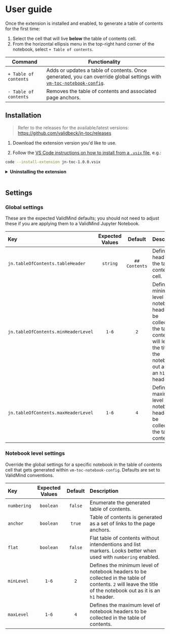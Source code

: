 # User guide

Once the extension is installed and enabled, to generate a table of contents for the first time:

1. Select the cell that will live **below** the table of contents cell.
2. From the horizontal ellipsis menu in the top-right hand corner of the notebook, select `+ Table of contents`.

| Command | Functionality | 
|---|---|
| `+ Table of contents` | Adds or updates a table of contents. Once generated, you can override global settings with [`vm-toc-notebook-config`](#notebook-level-settings). | 
| `- Table of contents` | Removes the table of contents and associated page anchors. |

## Installation

> Refer to the releases for the available/latest versions: https://github.com/validbeck/jn-toc/releases

1. Download the extension version you'd like to use.

2. Follow the [VS Code instructions on how to install from a `.vsix` file](https://code.visualstudio.com/docs/editor/extension-marketplace#_install-from-a-vsix), e.g.: 

```bash
code --install-extension jn-toc-1.0.0.vsix
```

<details>
  <summary><b>Uninstalling the extension</b><br><br></summary>

In your VS Code terminal:

```bash
code --uninstall-extension validbeck.jn-toc
```

Optionally, you can clear cached extension settings via the terminal:

1. Navigate to your VS Code extension directory:

```bash
cd ~/.vscode/extensions
```

2. Retrieve a list of your extension directories and note the folder name for the extension's version:

```bash
ls -d */
```

3. Remove the cached folder, e.g:

```bash
rm -rf validbeck.jn-toc-1.0.0/
```
</details>

## Settings

### Global settings

These are the expected ValidMind defaults; you should not need to adjust these if you are applying them to a ValidMind Jupyter Notebook.

Key|Expected Values|Default|Description
:---|:---:|:---:|:---
`jn.tableOfContents.tableHeader`|`string`|`## Contents`|Defines the heading for the table of contents cell.
`jn.tableOfContents.minHeaderLevel`|`1-6`|`2`|Defines the minimum level of notebook headers to be collected in the table of contents. `2` will leave the title of the notebook out as it is an `h1` header.
`jn.tableOfContents.maxHeaderLevel`|`1-6`|`4`|Defines the maximum level of notebook headers to be collected in the table of contents.

### Notebook level settings

Override the global settings for a specific notebook in the table of contents cell that gets generated within `vm-toc-notebook-config`. Defaults are set to ValidMind conventions.

Key|Expected Values|Default|Description
:---|:---:|:---:|:---
`numbering`|`boolean`|`false`|Enumerate the generated table of contents.
`anchor`|`boolean`|`true`|Table of contents is generated as a set of links to the page anchors.
`flat`|`boolean`|`false`|Flat table of contents without intendentions and list markers. Looks better when used with `numbering` enabled.
`minLevel`|`1-6`|`2`|Defines the minimum level of notebook headers to be collected in the table of contents. `2` will leave the title of the notebook out as it is an `h1` header.
`maxLevel`|`1-6`|`4`|Defines the maximum level of notebook headers to be collected in the table of contents.